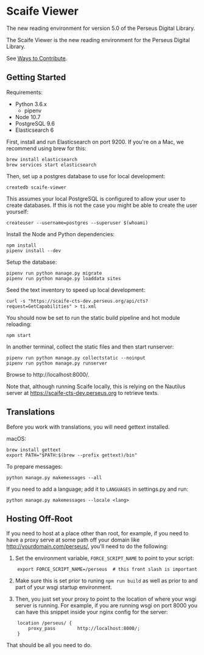 # Scaife Viewer

The new reading environment for version 5.0 of the Perseus Digital Library.

The Scaife Viewer is the new reading environment for the Perseus Digital Library.

See [Ways to Contribute](https://github.com/scaife-viewer/scaife-viewer/wiki/Ways-to-Contribute).

## Getting Started

Requirements:

* Python 3.6.x
  * pipenv
* Node 10.7
* PostgreSQL 9.6
* Elasticsearch 6

First, install and run Elasticsearch on port 9200. If you're on a Mac, we recommend using brew for this:

    brew install elasticsearch
    brew services start elasticsearch

Then, set up a postgres database to use for local development:

    createdb scaife-viewer

This assumes your local PostgreSQL is configured to allow your user to create databases. If this is not the case you might be able to create the user yourself:

    createuser --username=postgres --superuser $(whoami)

Install the Node and Python dependencies:

    npm install
    pipenv install --dev

Setup the database:

    pipenv run python manage.py migrate
    pipenv run python manage.py loaddata sites

Seed the text inventory to speed up local development:

    curl -s "https://scaife-cts-dev.perseus.org/api/cts?request=GetCapabilities" > ti.xml

You should now be set to run the static build pipeline and hot module reloading:

    npm start

In another terminal, collect the static files and then start runserver:

    pipenv run python manage.py collectstatic --noinput
    pipenv run python manage.py runserver

Browse to http://localhost:8000/.

Note that, although running Scaife locally, this is relying on the Nautilus server at https://scaife-cts-dev.perseus.org to retrieve texts.


## Translations

Before you work with translations, you will need gettext installed.

macOS:

    brew install gettext
    export PATH="$PATH:$(brew --prefix gettext)/bin"

To prepare messages:

    python manage.py makemessages --all

If you need to add a language; add it to `LANGUAGES` in settings.py and run:

    python manage.py makemessages --locale <lang>


## Hosting Off-Root

If you need to host at a place other than root, for example, if you need to have
a proxy serve at some path off your domain like http://yourdomain.com/perseus/,
you'll need to do the following:

1. Set the environment variable, `FORCE_SCRIPT_NAME` to point to your script:

```
    export FORCE_SCRIPT_NAME=/perseus  # this front slash is important
```

2. Make sure this is set prior to runing `npm run build` as well as prior to and
   part of your wsgi startup environment.

3. Then, you just set your proxy to point to the location of where your wsgi
   server is running.  For example, if you are running wsgi on port 8000 you can
   have this snippet inside your nginx config for the server:

```
    location /perseus/ {
        proxy_pass        http://localhost:8000/;
    }
```

That should be all you need to do.

